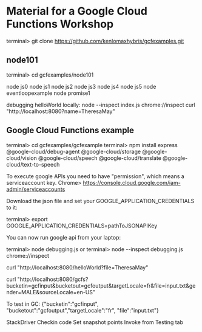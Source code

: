 # Material for a Google Cloud Functions Workshop

terminal> git clone https://github.com/kenlomaxhybris/gcfexamples.git


## node101

terminal> cd gcfexamples/node101

node js0
node js1
node js2
node js3
node js4
node js5
node eventloopexample
node promise1

debugging helloWorld locally:
  node --inspect index.js
  chrome://inspect
  curl "http://localhost:8080?name=TheresaMay"
  

## Google Cloud Functions example
terminal> cd gcfexamples/gcfexample
terminal> npm install express @google-cloud/debug-agent @google-cloud/storage @google-cloud/vision @google-cloud/speech @google-cloud/translate @google-cloud/text-to-speech

To execute google APIs you need to have "permission", which means a serviceaccount key.
Chrome> https://console.cloud.google.com/iam-admin/serviceaccounts

Download the json file and set your GOOGLE_APPLICATION_CREDENTIALS to it:

terminal> export GOOGLE_APPLICATION_CREDENTIALS=pathToJSONAPIKey 

You can now run google api from your laptop:

terminal> node debugging.js
or
terminal> node --inspect debugging.js
chrome://inspect

curl "http://localhost:8080/helloWorld?file=TheresaMay"

curl "http://localhost:8080/gcfs?bucketin=gcfinput&bucketout=gcfoutput&targetLocale=fr&file=input.txt&gender=MALE&sourceLocale=en-US"

To test in GC: {"bucketin":"gcfinput", "bucketout":"gcfoutput","targetLocale":"fr", "file":"input.txt"}

StackDriver
  Checkin code
  Set snapshot points
  Invoke from Testing tab 
  
